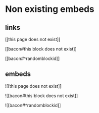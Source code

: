 # Non existing embeds

## links

[[this page does not exist]]

[[bacon#this block does not exist]]

[[bacon#^randomblockid]]

## embeds 

![[this page does not exist]]

![[bacon#this block does not exist]]

![[bacon#^randomblockid]]
